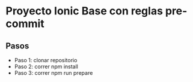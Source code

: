# Proyecto Ionic Base con reglas pre-commit
## Pasos
* Paso 1: clonar repositorio
* Paso 2: correr npm install
* Paso 3: correr npm run prepare
